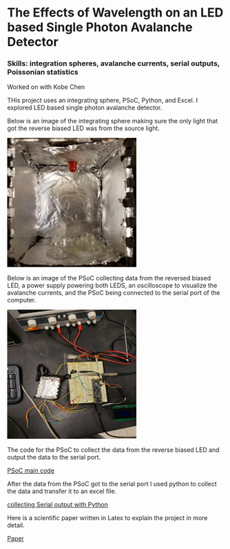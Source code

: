 # The Effects of Wavelength on an LED based Single Photon Avalanche Detector
### Skills: integration spheres, avalanche currents, serial outputs, Poissonian statistics 

Worked on with Kobe Chen

THis project uses an integrating sphere, PSoC, Python, and Excel. I explored LED based single photon avalanche detector. 

Below is an image of the integrating sphere making sure the only light that got the reverse biased LED was from the source light.

<img src=https://github.com/jacobsc050/senior-thesis/blob/main/assets/darkBox.png width="300" height="300">

Below is an image of the PSoC collecting data from the reversed biased LED, a power supply powering both LEDS, an oscilloscope to visualize the avalanche currents, and 
the PSoC being connected to the serial port of the computer.  

<img src=https://github.com/jacobsc050/senior-thesis/blob/main/assets/setUp.png width="300" height="300">

The code for the PSoC to collect the data from the reverse biased LED and output the data to the serial port.

[PSoC main code](https://github.com/jacobsc050/senior-thesis/blob/main/counter.c)
 
After the data from the PSoC got to the serial port I used python to collect the data and transfer it to an excel file.
 
[collecting Serial output with Python](https://github.com/jacobsc050/senior-thesis/blob/main/photonCountings.py)
 
Here is a scientific paper written in Latex to explain the project in more detail. 
 
[Paper](https://github.com/jacobsc050/senior-thesis/blob/main/assets/Senior%20Thesis.pdf)
